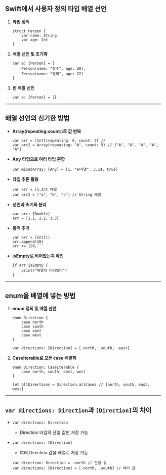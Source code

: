 ## Swift에서 사용자 정의 타입 배열 선언

1. **타입 정의**
    ```
    struct Person {
        var name: String
        var age: Int
    }
    ```

2. **배열 선언 및 초기화**
    ```
    var a: [Person] = [
        Person(name: "철수", age: 20),
        Person(name: "영희", age: 22)
    ]
    ```

3. **빈 배열 선언**
    ```
    var a: [Person] = []
    ```

---

## 배열 선언의 신기한 방법

- **Array(repeating:count:)로 값 반복**
    ```
    var arr = [Int](repeating: 0, count: 3) //
    var arr2 = Array(repeating: "A", count: 5) // ["A", "A", "A", "A", "A"]
    ```

- **Any 타입으로 여러 타입 혼합**
    ```
    var mixedArray: [Any] = [1, "문자열", 3.14, true]
    ```

- **타입 추론 활용**
    ```
    var arr = [1,Int 배열
    var arr2 = ["a", "b", "c"] // String 배열
    ```

- **선언과 초기화 분리**
    ```
    var arr: [Double]
    arr = [1.1, 2.2, 3.3]
    ```

- **동적 추가**
    ```
    var arr = [Int]()
    arr.append(10)
    arr += [20,```

- **isEmpty로 비어있는지 확인**
    ```
    if arr.isEmpty {
        print("배열이 비어있다")
    }
    ```

---

## enum을 배열에 넣는 방법

1. **enum 정의 및 배열 선언**
    ```
    enum Direction {
        case north
        case south
        case east
        case west
    }

    var directions: [Direction] = [.north, .south, .east]
    ```

2. **CaseIterable로 모든 case 배열화**
    ```
    enum Direction: CaseIterable {
        case north, south, east, west
    }

    let allDirections = Direction.allCases // [north, south, east, west]
    ```

---

## `var directions: Direction`과 `[Direction]`의 차이

- `var directions: Direction`  
    - Direction 타입의 단일 값만 저장 가능

- `var directions: [Direction]`  
    - 여러 Direction 값을 배열로 저장 가능

    ```
    var direction: Direction = .north // 단일 값
    var directions: [Direction] = [.north, .south] // 여러 값
    ```
